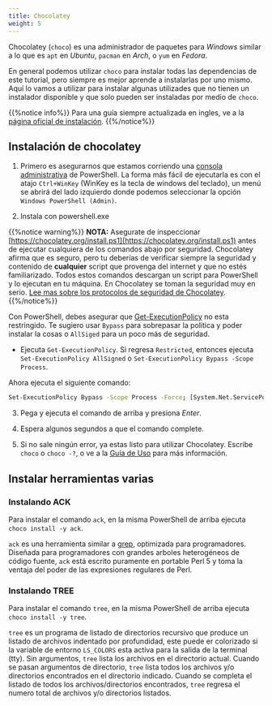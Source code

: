 ```yaml
---
title: Chocolatey
weight: 5
---
```


Chocolatey (`choco`) es una administrador de paquetes para _Windows_ similar a lo que es `apt` en _Ubuntu_, `pacman` en _Arch_, o `yum` en _Fedora_.

En general podemos utilizar `choco` para instalar todas las dependencias de este tutorial, pero siempre es mejor aprende a instalarlas por uno mismo. Aquí lo vamos a utilizar para instalar algunas utilizades que no tienen un instalador disponible y que solo pueden ser instaladas por medio de `choco`.

{{%notice info%}}
Para una guía siempre actualizada en ingles, ve a la [página oficial de instalación](https://chocolatey.org/install).
{{%/notice%}}

## Instalación de chocolatey

1. Primero es asegurarnos que estamos corriendo una [consola administrativa](https://www.howtogeek.com/194041/how-to-open-the-command-prompt-as-administrator-in-windows-8.1/) de PowerShell. La forma más fácil de ejecutarla es con el atajo `Ctrl+WinKey` (WinKey es la tecla de windows del teclado), un menú se abrirá del lado izquierdo donde podemos seleccionar la opción `Windows PowerShell (Admin)`.

2. Instala con powershell.exe

{{%notice warning%}}
**NOTA:** Asegurate de inspeccionar [https://chocolatey.org/install.ps1](https://chocolatey.org/install.ps1) antes de ejecutar cualquiera de los comandos abajo por seguridad. Chocolatey afirma que es seguro, pero tu deberías de verificar siempre la seguridad y contenido de **cualquier** script que provenga del internet y que no estés familiarizado. Todos estos comandos descargan un script para PowerShell y lo ejecutan en tu máquina. En Chocolatey se toman la seguridad muy en serio. [Lee mas sobre los protocolos de seguridad de Chocolatey](https://chocolatey.org/security).
{{%/notice%}}

Con PowerShell, debes asegurar que [Get-ExecutionPolicy](https://go.microsoft.com/fwlink/?LinkID=135170) no esta restringido. Te sugiero usar `Bypass` para sobrepasar la politica y poder instalar la cosas o `AllSiged` para un poco más de seguridad.

-   Ejecuta `Get-ExecutionPolicy`. Si regresa `Restricted`, entonces ejecuta `Set-ExecutionPolicy AllSigned` o `Set-ExecutionPolicy Bypass -Scope Process`.

Ahora ejecuta el siguiente comando:

```sh
Set-ExecutionPolicy Bypass -Scope Process -Force; [System.Net.ServicePointManager]::SecurityProtocol = [System.Net.ServicePointManager]::SecurityProtocol -bor 3072; iex ((New-Object System.Net.WebClient).DownloadString('https://chocolatey.org/install.ps1'))
```

3. Pega y ejecuta el comando de arriba y presiona _Enter_.

4. Espera algunos segundos a que el comando complete.

5. Si no sale ningún error, ya estas listo para utilizar Chocolatey. Escribe `choco` o `choco -?`, o ve a la [Guía de Uso](https://chocolatey.org/docs/getting-started) para más información.

## Instalar herramientas varias

### Instalando ACK

Para instalar el comando `ack`, en la misma PowerShell de arriba ejecuta `choco install -y ack`.

`ack` es una herramienta similar a [grep](https://www.tutorialspoint.com/unix_commands/grep.htm), optimizada para programadores. Diseñada para programadores con grandes arboles heterogéneos de código fuente, `ack` está escrito puramente en portable Perl 5 y toma la ventaja del poder de las expresiones regulares de Perl.

### Instalando TREE

Para instalar el comando `tree`, en la misma PowerShell de arriba ejecuta `choco install -y tree`.

`tree` es un programa de listado de directorios recursivo que produce un listado de archivos indentado por profundidad, este puede er colorizado si la variable de entorno `LS_COLORS` esta activa para la salida de la terminal (tty). Sin argumentos, `tree` lista los archivos en el directorio actual. Cuando se pasan argumentos de directorio, `tree` lista todos los archivos y/o directorios encontrados en el directorio indicado. Cuando se completa el listado de todos los archivos/directorios encontrados, `tree` regresa el numero total de archivos y/o directorios listados.

